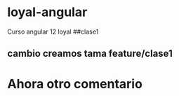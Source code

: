 # loyal-angular
Curso angular 12 loyal 
##clase1
## cambio creamos tama feature/clase1
# Ahora otro comentario